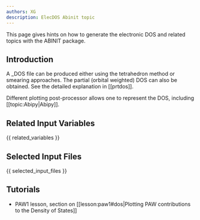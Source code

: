 ```yaml
---
authors: XG
description: ElecDOS Abinit topic
---
```

<!--
This file is automatically generated by mksite.py. All changes will be lost.
Change the input yaml files or the python code
-->

This page gives hints on how to generate the electronic DOS and related topics with the ABINIT package.

## Introduction

A _DOS file can be produced either using the tetrahedron method or smearing
approaches. The partial (orbital weighted) DOS can also be obtained. See the
detailed explanation in [[prtdos]].

Different plotting post-processor allows one to represent the DOS, including
[[topic:Abipy|Abipy]].



## Related Input Variables

{{ related_variables }}

## Selected Input Files

{{ selected_input_files }}

## Tutorials

* PAW1 lesson, section on [[lesson:paw1#dos|Plotting PAW contributions to the Density of States]]


